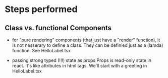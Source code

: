 # Steps performed

## Class vs. functional Components

* for "pure rendering" components (that just have a "render" function), it is not nesserary to define a class.
They can be definied just as a (lamda) function. See HelloLabel.tsx

* passing strong typed (!!!) state as props
Props is read-only state in react. It's like attributes in html tags.
We'll start with a greeting in HelloLabel.tsx